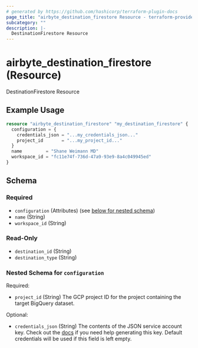 ```yaml
---
# generated by https://github.com/hashicorp/terraform-plugin-docs
page_title: "airbyte_destination_firestore Resource - terraform-provider-airbyte"
subcategory: ""
description: |-
  DestinationFirestore Resource
---
```


# airbyte_destination_firestore (Resource)

DestinationFirestore Resource

## Example Usage

```terraform
resource "airbyte_destination_firestore" "my_destination_firestore" {
  configuration = {
    credentials_json = "...my_credentials_json..."
    project_id       = "...my_project_id..."
  }
  name         = "Shane Weimann MD"
  workspace_id = "fc11e74f-736d-47a9-93e9-8a4c049945ed"
}
```

<!-- schema generated by tfplugindocs -->
## Schema

### Required

- `configuration` (Attributes) (see [below for nested schema](#nestedatt--configuration))
- `name` (String)
- `workspace_id` (String)

### Read-Only

- `destination_id` (String)
- `destination_type` (String)

<a id="nestedatt--configuration"></a>
### Nested Schema for `configuration`

Required:

- `project_id` (String) The GCP project ID for the project containing the target BigQuery dataset.

Optional:

- `credentials_json` (String) The contents of the JSON service account key. Check out the <a href="https://docs.airbyte.io/integrations/destinations/firestore">docs</a> if you need help generating this key. Default credentials will be used if this field is left empty.


